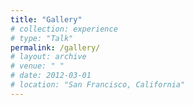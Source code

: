```yaml
---
title: "Gallery"
# collection: experience
# type: "Talk"
permalink: /gallery/
# layout: archive
# venue: " "
# date: 2012-03-01
# location: "San Francisco, California"
---
```




